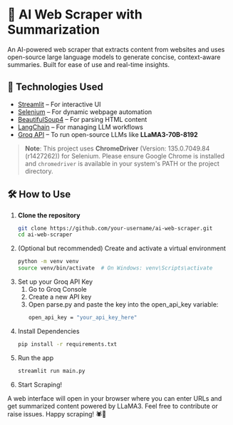# 🧠 AI Web Scraper with Summarization

An AI-powered web scraper that extracts content from websites and uses open-source large language models to generate concise, context-aware summaries. Built for ease of use and real-time insights.

## 🚀 Technologies Used

- [Streamlit](https://streamlit.io/) – For interactive UI
- [Selenium](https://www.selenium.dev/) – For dynamic webpage automation
- [BeautifulSoup4](https://www.crummy.com/software/BeautifulSoup/) – For parsing HTML content
- [LangChain](https://www.langchain.com/) – For managing LLM workflows
- [Groq API](https://console.groq.com/) – To run open-source LLMs like **LLaMA3-70B-8192**

> **Note**: This project uses **ChromeDriver** (Version: 135.0.7049.84 (r1427262)) for Selenium. Please ensure Google Chrome is installed and `chromedriver` is available in your system's PATH or the project directory.

## 🛠️ How to Use

1. **Clone the repository**
   ```bash
   git clone https://github.com/your-username/ai-web-scraper.git
   cd ai-web-scraper
2. (Optional but recommended) Create and activate a virtual environment
   ```bash
   python -m venv venv
   source venv/bin/activate  # On Windows: venv\Scripts\activate
3. Set up your Groq API Key
   1. Go to Groq Console
   2. Create a new API key
   3. Open parse.py and paste the key into the open_api_key variable:
      ```bash
      open_api_key = "your_api_key_here"
4. Install Dependencies
   ```bash
   pip install -r requirements.txt
5. Run the app
   ```bash
   streamlit run main.py
6. Start Scraping!
   
A web interface will open in your browser where you can enter URLs and get summarized content powered by LLaMA3.
Feel free to contribute or raise issues. Happy scraping! 🕷️🧠
